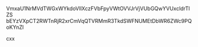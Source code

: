 VmxaU1NrMVdTWGxWYkdoVllXczFVbFpyVWtOVVJrVjVUbGQwYVUxcldrTlZS
bEYzVXpCT2RWTnRjR2xrCmVqQTVRMmR3TkdSWFNUMEtDbWR6ZWc9PQoKYnZl

cxx